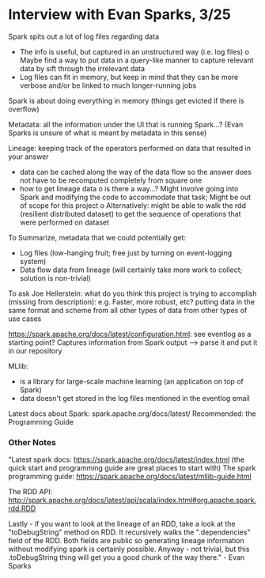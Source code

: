 # Interview with Evan Sparks, 3/25

Spark spits out a lot of log files regarding data
- The info is useful, but captured in an unstructured way (i.e. log files)
  o Maybe find a way to put data in a query-like manner to capture relevant data by sift through the irrelevant data
- Log files can fit in memory, but keep in mind that they can be more verbose and/or be linked to much longer-running jobs

Spark is about doing everything in memory (things get evicted if there is overflow)

Metadata: all the information under the UI that is running Spark…? (Evan Sparks is unsure of what is meant by metadata in this sense)

Lineage: keeping track of the operators performed on data that resulted in your answer
- data can be cached along the way of the data flow so the answer does not have to be recomputed completely from square one
- how to get lineage data
  o is there a way…? Might involve going into Spark and modifying the code to accommodate that task; Might be out of scope for this project
  o Alternatively: might be able to walk the rdd (resilient distributed dataset) to get the sequence of operations that were performed on dataset

To Summarize, metadata that we could potentially get:
- Log files (low-hanging fruit; free just by turning on event-logging system)
- Data flow data from lineage (will certainly take more work to collect; solution is non-trivial)

To ask Joe Hellerstein: what do you think this project is trying to accomplish (missing from description): e.g. Faster, more robust, etc? putting data in the same format and scheme from all other types of data from other types of use cases

https://spark.apache.org/docs/latest/configuration.html:
see eventlog as a starting point? Captures information from Spark output –> parse it and put it in our repository

MLlib:
- is a library for large-scale machine learning (an application on top of Spark)
- data doesn't get stored in the log files mentioned in the eventlog email

Latest docs about Spark: spark.apache.org/docs/latest/
Recommended: the Programming Guide


### Other Notes

"Latest spark docs: https://spark.apache.org/docs/latest/index.html (the quick start and programming guide are great places to start with)
The spark programming guide: https://spark.apache.org/docs/latest/mllib-guide.html

The RDD API: http://spark.apache.org/docs/latest/api/scala/index.html#org.apache.spark.rdd.RDD

Lastly - if you want to look at the lineage of an RDD, take a look at the "toDebugString" method on RDD. It recursively walks the ".dependencies" field of the RDD. Both fields are public so generating lineage information without modifying spark is certainly possible. Anyway - not trivial, but this .toDebugString thing will get you a good chunk of the way there." - Evan Sparks
